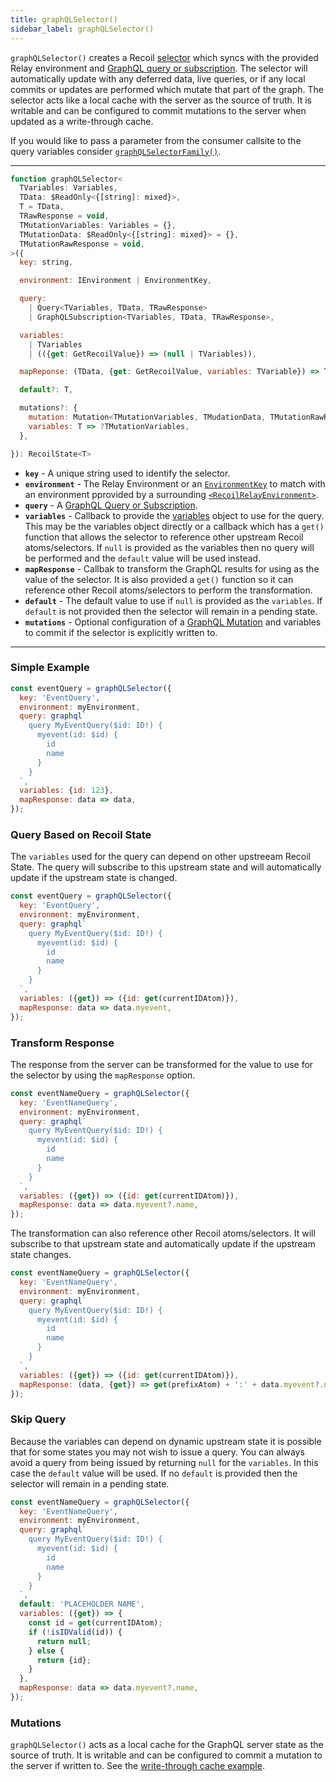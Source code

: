 ```yaml
---
title: graphQLSelector()
sidebar_label: graphQLSelector()
---
```


`graphQLSelector()` creates a Recoil [selector](/docs/api-reference/core/selector) which syncs with the provided Relay environment and [GraphQL query or subscription](https://graphql.org/learn/queries/).  The selector will automatically update with any deferred data, live queries, or if any local commits or updates are performed which mutate that part of the graph.  The selector acts like a local cache with the server as the source of truth.  It is writable and can be configured to commit mutations to the server when updated as a write-through cache.

If you would like to pass a parameter from the consumer callsite to the query variables consider [`graphQLSelectorFamily()`](/docs/recoil-relay/api/graphQLSelectorFamily).

---
```jsx
function graphQLSelector<
  TVariables: Variables,
  TData: $ReadOnly<{[string]: mixed}>,
  T = TData,
  TRawResponse = void,
  TMutationVariables: Variables = {},
  TMutationData: $ReadOnly<{[string]: mixed}> = {},
  TMutationRawResponse = void,
>({
  key: string,

  environment: IEnvironment | EnvironmentKey,

  query:
    | Query<TVariables, TData, TRawResponse>
    | GraphQLSubscription<TVariables, TData, TRawResponse>,

  variables:
    | TVariables
    | (({get: GetRecoilValue}) => (null | TVariables)),

  mapReponse: (TData, {get: GetRecoilValue, variables: TVariable}) => T,

  default?: T,

  mutations?: {
    mutation: Mutation<TMutationVariables, TMudationData, TMutationRawResposne>,
    variables: T => ?TMutationVariables,
  },

}): RecoilState<T>
```
* **`key`** - A unique string used to identify the selector.
* **`environment`** - The Relay Environment or an [`EnvironmentKey`](/docs/recoil-relay/api/EnvironmentKey) to match with an environment pprovided by a surrounding [`<RecoilRelayEnvironment>`](/docs/recoil-relay/api/RecoilRelayEnvironment).
* **`query`** - A [GraphQL Query or Subscription](https://graphql.org/learn/queries/).
* **`variables`** - Callback to provide the [variables](https://graphql.org/learn/queries/#variables) object to use for the query.  This may be the variables object directly or a callback which has a `get()` function that allows the selector to reference other upstream Recoil atoms/selectors.  If `null` is provided as the variables then no query will be performed and the `default` value will be used instead.
* **`mapResponse`** - Callbak to transform the GraphQL results for using as the value of the selector.  It is also provided a `get()` function so it can reference other Recoil atoms/selectors to perform the transformation.
* **`default`** - The default value to use if `null` is provided as the `variables`.  If `default` is not provided then the selector will remain in a pending state.
* **`mutations`** - Optional configuration of a [GraphQL Mutation](https://graphql.org/learn/queries/#mutations) and variables to commit if the selector is explicitly written to.
---

### Simple Example
```jsx
const eventQuery = graphQLSelector({
  key: 'EventQuery',
  environment: myEnvironment,
  query: graphql`
    query MyEventQuery($id: ID!) {
      myevent(id: $id) {
        id
        name
      }
    }
  `,
  variables: {id: 123},
  mapResponse: data => data,
});
```

### Query Based on Recoil State

The `variables` used for the query can depend on other upstreeam Recoil State.  The query will subscribe to this upstream state and will automatically update if the upstream state is changed.

```jsx
const eventQuery = graphQLSelector({
  key: 'EventQuery',
  environment: myEnvironment,
  query: graphql`
    query MyEventQuery($id: ID!) {
      myevent(id: $id) {
        id
        name
      }
    }
  `,
  variables: ({get}) => ({id: get(currentIDAtom)}),
  mapResponse: data => data.myevent,
});
```

### Transform Response
The response from the server can be transformed for the value to use for the selector by using the `mapResponse` option.

```jsx
const eventNameQuery = graphQLSelector({
  key: 'EventNameQuery',
  environment: myEnvironment,
  query: graphql`
    query MyEventQuery($id: ID!) {
      myevent(id: $id) {
        id
        name
      }
    }
  `,
  variables: ({get}) => ({id: get(currentIDAtom)}),
  mapResponse: data => data.myevent?.name,
});
```
The transformation can also reference other Recoil atoms/selectors.  It will subscribe to that upstream state and automatically update if the upstream state changes.
```jsx
const eventNameQuery = graphQLSelector({
  key: 'EventNameQuery',
  environment: myEnvironment,
  query: graphql`
    query MyEventQuery($id: ID!) {
      myevent(id: $id) {
        id
        name
      }
    }
  `,
  variables: ({get}) => ({id: get(currentIDAtom)}),
  mapResponse: (data, {get}) => get(prefixAtom) + ':' + data.myevent?.name,
});
```

### Skip Query

Because the variables can depend on dynamic upstream state it is possible that for some states you may not wish to issue a query.  You can always avoid a query from being issued by returning `null` for the `variables`.  In this case the `default` value will be used.  If no `default` is provided then the selector will remain in a pending state.

```jsx
const eventNameQuery = graphQLSelector({
  key: 'EventNameQuery',
  environment: myEnvironment,
  query: graphql`
    query MyEventQuery($id: ID!) {
      myevent(id: $id) {
        id
        name
      }
    }
  `,
  default: 'PLACEHOLDER NAME',
  variables: ({get}) => {
    const id = get(currentIDAtom);
    if (!isIDValid(id)) {
      return null;
    } else {
      return {id};
    }
  },
  mapResponse: data => data.myevent?.name,
});
```

### Mutations
`graphQLSelector()` acts as a local cache for the GraphQL server state as the source of truth.  It is writable and can be configured to commit a mutation to the server if written to.  See the [write-through cache example](/docs/recoil-relay/graphql-selectors#write-through-cache).
